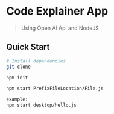 # Code Explainer App

> Using Open Ai Api and NodeJS

## Quick Start

``` bash
# Install dependencies
git clone 

npm init

npm start PrefixFileLocation/File.js

example:
npm start desktop/hello.js
```


